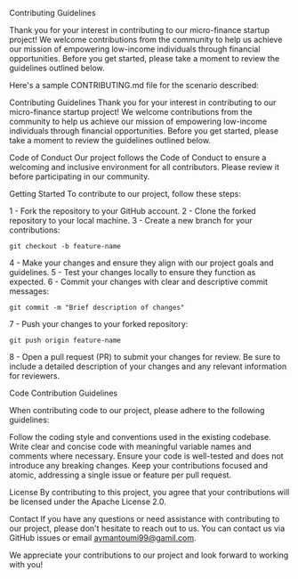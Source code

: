 Contributing Guidelines

Thank you for your interest in contributing to our micro-finance startup project! We welcome contributions from the community to help us achieve our mission of empowering low-income individuals through financial opportunities. Before you get started, please take a moment to review the guidelines outlined below.

Here's a sample CONTRIBUTING.md file for the scenario described:

Contributing Guidelines
Thank you for your interest in contributing to our micro-finance startup project! We welcome contributions from the community to help us achieve our mission of empowering low-income individuals through financial opportunities. Before you get started, please take a moment to review the guidelines outlined below.

Code of Conduct
Our project follows the Code of Conduct to ensure a welcoming and inclusive environment for all contributors. Please review it before participating in our community.

Getting Started
To contribute to our project, follow these steps:

1 - Fork the repository to your GitHub account.
2 - Clone the forked repository to your local machine.
3 - Create a new branch for your contributions:

    git checkout -b feature-name

4 - Make your changes and ensure they align with our project goals and guidelines.
5 - Test your changes locally to ensure they function as expected.
6 - Commit your changes with clear and descriptive commit messages:

    git commit -m "Brief description of changes"

7 - Push your changes to your forked repository:

    git push origin feature-name

8 - Open a pull request (PR) to submit your changes for review. Be sure to include a detailed description of your changes and any relevant information for reviewers.

Code Contribution Guidelines

When contributing code to our project, please adhere to the following guidelines:

Follow the coding style and conventions used in the existing codebase.
Write clear and concise code with meaningful variable names and comments where necessary.
Ensure your code is well-tested and does not introduce any breaking changes.
Keep your contributions focused and atomic, addressing a single issue or feature per pull request.

License
By contributing to this project, you agree that your contributions will be licensed under the Apache License 2.0.

Contact
If you have any questions or need assistance with contributing to our project, please don't hesitate to reach out to us. You can contact us via GitHub issues or email aymantoumi99@gamil.com.

We appreciate your contributions to our project and look forward to working with you!
